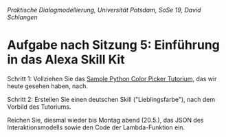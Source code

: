 *Praktische Dialogmodellierung, Universität Potsdam, SoSe 19, David Schlangen*

# Aufgabe nach Sitzung 5: Einführung in das Alexa Skill Kit

Schritt 1: Vollziehen Sie das [Sample Python Color Picker Tutorium](https://github.com/alexa/skill-sample-python-colorpicker), das wir heute gesehen haben, nach.

Schritt 2: Erstellen Sie einen deutschen Skill ("Lieblingsfarbe"), nach dem Vorbild des Tutoriums.

Reichen Sie, diesmal wieder bis Montag abend (20.5.), das JSON des Interaktionsmodells sowie den Code der Lambda-Funktion ein.
